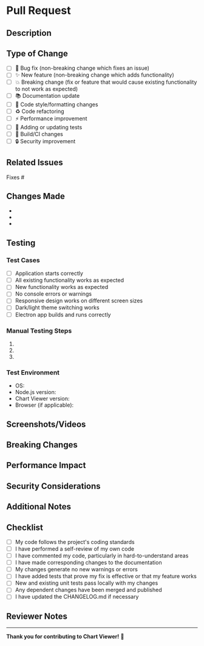 # Pull Request

## Description

<!-- Provide a clear and concise description of what this PR does -->

## Type of Change

<!-- Mark the relevant option with an "x" -->

- [ ] 🐛 Bug fix (non-breaking change which fixes an issue)
- [ ] ✨ New feature (non-breaking change which adds functionality)
- [ ] 💥 Breaking change (fix or feature that would cause existing functionality to not work as expected)
- [ ] 📚 Documentation update
- [ ] 🎨 Code style/formatting changes
- [ ] ♻️ Code refactoring
- [ ] ⚡ Performance improvement
- [ ] 🧪 Adding or updating tests
- [ ] 🔧 Build/CI changes
- [ ] 🔒 Security improvement

## Related Issues

<!-- Link to related issues using "Fixes #123" or "Closes #123" -->

Fixes #

## Changes Made

<!-- List the main changes made in this PR -->

-
-
-

## Testing

<!-- Describe how you tested your changes -->

### Test Cases

- [ ] Application starts correctly
- [ ] All existing functionality works as expected
- [ ] New functionality works as expected
- [ ] No console errors or warnings
- [ ] Responsive design works on different screen sizes
- [ ] Dark/light theme switching works
- [ ] Electron app builds and runs correctly

### Manual Testing Steps

1.
2.
3.

### Test Environment

- OS:
- Node.js version:
- Chart Viewer version:
- Browser (if applicable):

## Screenshots/Videos

<!-- If applicable, add screenshots or videos to help explain your changes -->

## Breaking Changes

<!-- If this is a breaking change, describe what breaks and how to migrate -->

## Performance Impact

<!-- If applicable, describe any performance impact -->

## Security Considerations

<!-- If applicable, describe any security implications -->

## Additional Notes

<!-- Any additional information, context, or notes for reviewers -->

## Checklist

<!-- Mark completed items with an "x" -->

- [ ] My code follows the project's coding standards
- [ ] I have performed a self-review of my own code
- [ ] I have commented my code, particularly in hard-to-understand areas
- [ ] I have made corresponding changes to the documentation
- [ ] My changes generate no new warnings or errors
- [ ] I have added tests that prove my fix is effective or that my feature works
- [ ] New and existing unit tests pass locally with my changes
- [ ] Any dependent changes have been merged and published
- [ ] I have updated the CHANGELOG.md if necessary

## Reviewer Notes

<!-- Any specific areas you'd like reviewers to focus on -->

---

**Thank you for contributing to Chart Viewer!** 🚀
